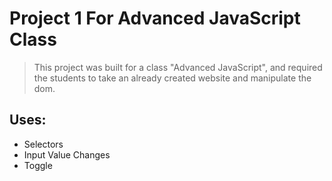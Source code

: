 # Project 1 For Advanced JavaScript Class

> This project was built for a class "Advanced JavaScript", and required the students to take an already created website and manipulate the dom.

## Uses:

- Selectors
- Input Value Changes
- Toggle
